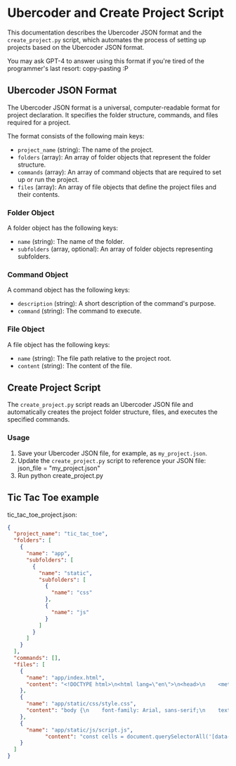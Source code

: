 # Ubercoder and Create Project Script

This documentation describes the Ubercoder JSON format and the `create_project.py` script, which automates the process of setting up projects based on the Ubercoder JSON format.

You may ask GPT-4 to answer using this format if you're tired of the programmer's last resort: copy-pasting :P

## Ubercoder JSON Format

The Ubercoder JSON format is a universal, computer-readable format for project declaration. It specifies the folder structure, commands, and files required for a project.

The format consists of the following main keys:

- `project_name` (string): The name of the project.
- `folders` (array): An array of folder objects that represent the folder structure.
- `commands` (array): An array of command objects that are required to set up or run the project.
- `files` (array): An array of file objects that define the project files and their contents.

### Folder Object

A folder object has the following keys:

- `name` (string): The name of the folder.
- `subfolders` (array, optional): An array of folder objects representing subfolders.

### Command Object

A command object has the following keys:

- `description` (string): A short description of the command's purpose.
- `command` (string): The command to execute.

### File Object

A file object has the following keys:

- `name` (string): The file path relative to the project root.
- `content` (string): The content of the file.

## Create Project Script

The `create_project.py` script reads an Ubercoder JSON file and automatically creates the project folder structure, files, and executes the specified commands.

### Usage

1. Save your Ubercoder JSON file, for example, as `my_project.json`.
2. Update the `create_project.py` script to reference your JSON file: json_file = "my_project.json"
3. Run python create_project.py

## Tic Tac Toe example
tic_tac_toe_project.json:
```json
{
  "project_name": "tic_tac_toe",
  "folders": [
    {
      "name": "app",
      "subfolders": [
        {
          "name": "static",
          "subfolders": [
            {
              "name": "css"
            },
            {
              "name": "js"
            }
          ]
        }
      ]
    }
  ],
  "commands": [],
  "files": [
    {
      "name": "app/index.html",
      "content": "<!DOCTYPE html>\n<html lang=\"en\">\n<head>\n    <meta charset=\"UTF-8\">\n    <meta name=\"viewport\" content=\"width=device-width, initial-scale=1.0\">\n    <title>Tic Tac Toe</title>\n    <link rel=\"stylesheet\" href=\"static/css/style.css\">\n</head>\n<body>\n    <h1>Tic Tac Toe</h1>\n    <div id=\"game-board\">\n        <div class=\"cell\" data-cell></div>\n        <div class=\"cell\" data-cell></div>\n        <div class=\"cell\" data-cell></div>\n        <div class=\"cell\" data-cell></div>\n        <div class=\"cell\" data-cell></div>\n        <div class=\"cell\" data-cell></div>\n        <div class=\"cell\" data-cell></div>\n        <div class=\"cell\" data-cell></div>\n        <div class=\"cell\" data-cell></div>\n    </div>\n    <script src=\"static/js/script.js\"></script>\n</body>\n</html>"
    },
    {
      "name": "app/static/css/style.css",
      "content": "body {\n    font-family: Arial, sans-serif;\n    text-align: center;\n}\n\n#game-board {\n    display: grid;\n    grid-template-columns: repeat(3, 100px);\n    grid-template-rows: repeat(3, 100px);\n    gap: 5px;\n    margin: 50px auto;\n    width: 320px;\n}\n\n.cell {\n    background-color: lightgray;\n    border: 1px solid black;\n    display: flex;\n    align-items: center;\n    justify-content: center;\n    font-size: 24px;\n    font-weight: bold;\n    height: 100px;\n    width: 100px;\n}\n\n.cell[data-player=\"X\"] {\n    color: red;\n}\n\n.cell[data-player=\"O\"] {\n    color: blue;\n}"
    },
    {
      "name": "app/static/js/script.js",
            "content": "const cells = document.querySelectorAll('[data-cell]');\nlet currentPlayer = 'X';\n\ncells.forEach(cell => {\n    cell.addEventListener('click', handleClick, { once: true });\n});\n\nfunction handleClick(e) {\n    const cell = e.target;\n    cell.textContent = currentPlayer;\n    cell.setAttribute('data-player', currentPlayer);\n    if (checkWin(currentPlayer) || checkDraw()) {\n        setTimeout(() => {\n            resetBoard();\n        }, 2000);\n    } else {\n        currentPlayer = currentPlayer === 'X' ? 'O' : 'X';\n    }\n}\n\nfunction checkWin(player) {\n    const winningCombinations = [\n        [0, 1, 2], [3, 4, 5], [6, 7, 8],\n        [0, 3, 6], [1, 4, 7], [2, 5, 8],\n        [0, 4, 8], [2, 4, 6]\n    ];\n\n    return winningCombinations.some(combination => {\n        return combination.every(index => {\n            return cells[index].getAttribute('data-player') === player;\n        });\n    });\n}\n\nfunction checkDraw() {\n    return [...cells].every(cell => {\n        return cell.getAttribute('data-player') !== null;\n    });\n}\n\nfunction resetBoard() {\n    cells.forEach(cell => {\n        cell.textContent = '';\n        cell.removeAttribute('data-player');\n        cell.addEventListener('click', handleClick, { once: true });\n    });\n    currentPlayer = 'X';\n}"
    }
  ]
}
```

